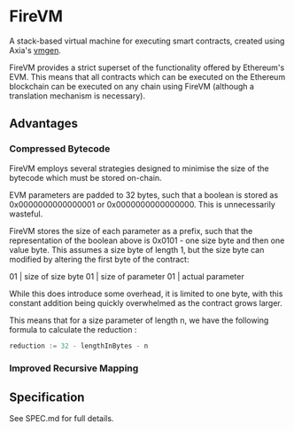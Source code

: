# FireVM

A stack-based virtual machine for executing smart contracts, created using Axia's [vmgen](https://github.com/end-r/vmgen).

FireVM provides a strict superset of the functionality offered by Ethereum's EVM. This means that all contracts which can be executed on the Ethereum blockchain can be executed on any chain using FireVM (although a translation mechanism is necessary).

## Advantages

### Compressed Bytecode

FireVM employs several strategies designed to minimise the size of the bytecode which must be stored on-chain.

EVM parameters are padded to 32 bytes, such that a boolean is stored as 0x0000000000000001 or 0x0000000000000000.
This is unnecessarily wasteful.

FireVM stores the size of each parameter as a prefix, such that the representation of the boolean above is 0x0101 - one size byte and then one value byte. This assumes a size byte of length 1, but the size byte can modified by altering the first byte of the contract:

01 | size of size byte
01 | size of parameter
01 | actual parameter

While this does introduce some overhead, it is limited to one byte, with this constant addition being quickly overwhelmed as the contract grows larger.

This means that for a size parameter of length n, we have the following formula to calculate the reduction :

```go
reduction := 32 - lengthInBytes - n
```

### Improved Recursive Mapping

## Specification

See SPEC.md for full details.
